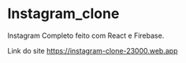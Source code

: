 # Instagram_clone
Instagram Completo feito com React e Firebase.

Link do site https://instagram-clone-23000.web.app
